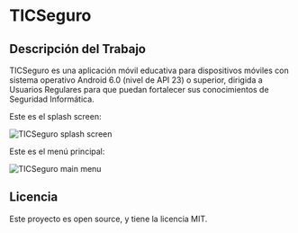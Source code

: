 # TICSeguro

## Descripción del Trabajo

TICSeguro es una aplicación móvil educativa para dispositivos móviles con sistema operativo Android 6.0 (nivel de API 23) o superior, dirigida a Usuarios Regulares para que puedan fortalecer sus conocimientos de Seguridad Informática.

Este es el splash screen:

![TICSeguro splash screen](https://github.com/JulioPoveda/TICSeguro/blob/master/images/TICSeguro_splash_screen.png?raw=true)

Este es el menú principal:

![TICSeguro main menu](https://github.com/JulioPoveda/TICSeguro/blob/master/images/TICSeguro_main_menu.png?raw=true)

## Licencia

Este proyecto es open source, y tiene la licencia MIT.